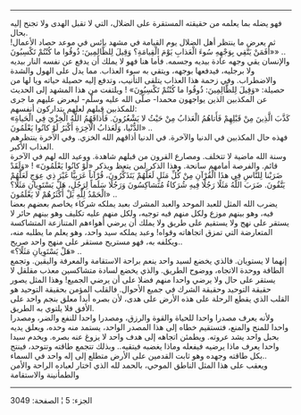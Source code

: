 ------------------------------------------------------------------------

فهو يضله بما يعلمه من حقيقته المستقرة على الضلال، التي لا تقبل الهدى ولا
تجنح إليه بحال.  
ثم يعرض ما ينتظر أهل الضلال يوم القيامة في مشهد بائس في موعد حصاد
الأعمال! «أَفَمَنْ يَتَّقِي بِوَجْهِهِ سُوءَ الْعَذابِ يَوْمَ الْقِيامَةِ؟ وَقِيلَ لِلظَّالِمِينَ: ذُوقُوا
ما كُنْتُمْ تَكْسِبُونَ» ..  
والإنسان يقي وجهه عادة بيديه وجسمه. فأما هنا فهو لا يملك أن يدفع عن نفسه
النار بيديه ولا برجليه، فيدفعها بوجهه، ويتقي به سوء العذاب. مما يدل على
الهول والشدة والاضطراب. وفي زحمة هذا العذاب يتلقى التأنيب، وتدفع إليه
حصيلة حياته ويا لها من حصيلة: «وَقِيلَ لِلظَّالِمِينَ: ذُوقُوا ما كُنْتُمْ تَكْسِبُونَ» !
ويلتفت من هذا المشهد إلى الحديث عن المكذبين الذين يواجهون محمدا- صلّى
الله عليه وسلّم- ليعرض عليهم ما جرى للمكذبين قبلهم لعلهم يتداركون
أنفسهم:  
«كَذَّبَ الَّذِينَ مِنْ قَبْلِهِمْ فَأَتاهُمُ الْعَذابُ مِنْ حَيْثُ لا يَشْعُرُونَ. فَأَذاقَهُمُ اللَّهُ الْخِزْيَ
فِي الْحَياةِ الدُّنْيا، وَلَعَذابُ الْآخِرَةِ أَكْبَرُ لَوْ كانُوا يَعْلَمُونَ» ..  
فهذه حال المكذبين في الدنيا والآخرة. في الدنيا أذاقهم الله الخزي. وفي
الآخرة ينتظرهم العذاب الأكبر.  
وسنة الله ماضية لا تتخلف. ومصارع القرون من قبلهم شاهدة. ووعيد الله لهم
في الآخرة قائم. والفرصة أمامهم سانحة. وهذا الذكر لمن يتعظ ويذكر «لَوْ
كانُوا يَعْلَمُونَ» ! «وَلَقَدْ ضَرَبْنا لِلنَّاسِ فِي هذَا الْقُرْآنِ مِنْ كُلِّ مَثَلٍ لَعَلَّهُمْ يَتَذَكَّرُونَ،
قُرْآناً عَرَبِيًّا غَيْرَ ذِي عِوَجٍ لَعَلَّهُمْ يَتَّقُونَ. ضَرَبَ اللَّهُ مَثَلًا رَجُلًا فِيهِ شُرَكاءُ
مُتَشاكِسُونَ وَرَجُلًا سَلَماً لِرَجُلٍ، هَلْ يَسْتَوِيانِ مَثَلًا؟ الْحَمْدُ لِلَّهِ بَلْ أَكْثَرُهُمْ لا
يَعْلَمُونَ» ..  
يضرب الله المثل للعبد الموحد والعبد المشرك بعبد يملكه شركاء يخاصم بعضهم
بعضا فيه، وهو بينهم موزع ولكل منهم فيه توجيه، ولكل منهم عليه تكليف وهو
بينهم حائر لا يستقر على نهج ولا يستقيم على طريق ولا يملك أن يرضي أهواءهم
المتنازعة المتشاكسة المتعارضة التي تمزق اتجاهاته وقواه! وعبد يملكه سيد
واحد، وهو يعلم ما يطلبه منه، ويكلفه به، فهو مستريح مستقر على منهج واحد
صريح..  
«هَلْ يَسْتَوِيانِ مَثَلًا؟» ..  
إنهما لا يستويان. فالذي يخضع لسيد واحد ينعم براحة الاستقامة والمعرفة
واليقين. وتجمع الطاقة ووحدة الاتجاه، ووضوح الطريق. والذي يخضع لسادة
متشاكسين معذب مقلقل لا يستقر على حال ولا يرضي واحدا منهم فضلا على أن
يرضي الجميع! وهذا المثل يصور حقيقة التوحيد وحقيقة الشرك في جميع الأحوال.
فالقلب المؤمن بحقيقة التوحيد هو القلب الذي يقطع الرحلة على هذه الأرض على
هدى، لأن بصره أبدا معلق بنجم واحد على الأفق فلا يلتوي به الطريق.  
ولأنه يعرف مصدرا واحدا للحياة والقوة والرزق، ومصدرا واحدا للنفع والضر،
ومصدرا واحدا للمنح والمنع، فتستقيم خطاه إلى هذا المصدر الواحد، يستمد منه
وحده، ويعلق يديه بحبل واحد يشد عروته. ويطمئن اتجاهه إلى هدف واحد لا يزوغ
عنه بصره. ويخدم سيدا واحدا يعرف ماذا يرضيه فيفعله وماذا يغضبه فيتقيه..
وبذلك تتجمع طاقته وتتوحد، فينتج بكل طاقته وجهده وهو ثابت القدمين على
الأرض متطلع إلى إله واحد في السماء..  
ويعقب على هذا المثل الناطق الموحي، بالحمد لله الذي اختار لعباده الراحة
والأمن والطمأنينة والاستقامة

------------------------------------------------------------------------

الجزء: 5 ¦ الصفحة: 3049
